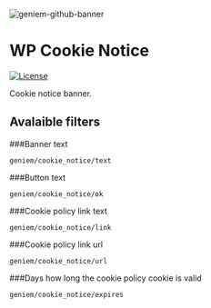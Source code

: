 ![geniem-github-banner](https://cloud.githubusercontent.com/assets/5691777/14319886/9ae46166-fc1b-11e5-9630-d60aa3dc4f9e.png)
# WP Cookie Notice
 [![License](http://img.shields.io/:license-mit-blue.svg)](http://doge.mit-license.org)

Cookie notice banner.

## Avalaible filters

###Banner text

```
geniem/cookie_notice/text
```

###Button text

```
geniem/cookie_notice/ok
```

###Cookie policy link text

```
geniem/cookie_notice/link
```

###Cookie policy link url

```
geniem/cookie_notice/url
```

###Days how long the cookie policy cookie is valid

```
geniem/cookie_notice/expires
```

